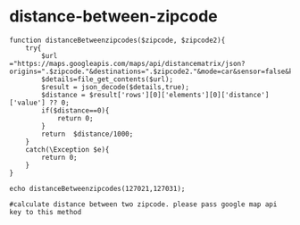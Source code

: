 # distance-between-zipcode

    function distanceBetweenzipcodes($zipcode, $zipcode2){
        try{
            $url ="https://maps.googleapis.com/maps/api/distancematrix/json?origins=".$zipcode."&destinations=".$zipcode2."&mode=car&sensor=false&key=";
            $details=file_get_contents($url);
            $result = json_decode($details,true);
            $distance = $result['rows'][0]['elements'][0]['distance']['value'] ?? 0;
            if($distance==0){
                return 0;
            }
            return  $distance/1000;
        }
        catch(\Exception $e){
            return 0;
        }
    }
    
    echo distanceBetweenzipcodes(127021,127031);
    
    #calculate distance between two zipcode. please pass google map api key to this method
